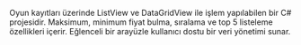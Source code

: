 Oyun kayıtları üzerinde ListView ve DataGridView ile işlem yapılabilen bir C# projesidir. Maksimum, minimum fiyat bulma, sıralama ve top 5 listeleme özellikleri içerir. Eğlenceli bir arayüzle kullanıcı dostu bir veri yönetimi sunar.
